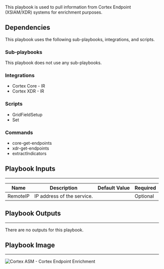 This playbook is used to pull information from Cortex Endpoint (XSIAM/XDR) systems for enrichment purposes.

## Dependencies

This playbook uses the following sub-playbooks, integrations, and scripts.

### Sub-playbooks

This playbook does not use any sub-playbooks.

### Integrations

* Cortex Core - IR
* Cortex XDR - IR

### Scripts

* GridFieldSetup
* Set

### Commands

* core-get-endpoints
* xdr-get-endpoints
* extractIndicators

## Playbook Inputs

---

| **Name** | **Description** | **Default Value** | **Required** |
| --- | --- | --- | --- |
| RemoteIP | IP address of the service. |  | Optional |

## Playbook Outputs

---
There are no outputs for this playbook.

## Playbook Image

---

![Cortex ASM - Cortex Endpoint Enrichment](../doc_files/Cortex_ASM_-_Cortex_Endpoint_Enrichment.png)
